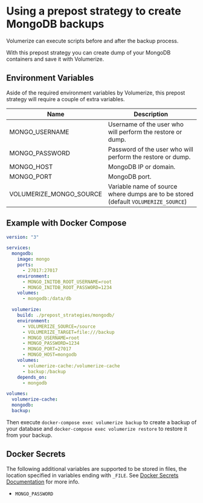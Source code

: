 # Using a prepost strategy to create MongoDB backups

Volumerize can execute scripts before and after the backup process.

With this prepost strategy you can create dump of your MongoDB containers and save it with Volumerize.

## Environment Variables

Aside of the required environment variables by Volumerize, this prepost strategy will require a couple of extra variables.

| Name                    | Description                                                                        |
| ----------------------- | ---------------------------------------------------------------------------------- |
| MONGO_USERNAME          | Username of the user who will perform the restore or dump.                         |
| MONGO_PASSWORD          | Password of the user who will perform the restore or dump.                         |
| MONGO_HOST              | MongoDB IP or domain.                                                              |
| MONGO_PORT              | MongoDB port.                                                                      |
| VOLUMERIZE_MONGO_SOURCE | Variable name of source where dumps are to be stored (default `VOLUMERIZE_SOURCE`) |

## Example with Docker Compose

```YAML
version: "3"

services:
  mongodb:
    image: mongo
    ports:
      - 27017:27017
    environment:
      - MONGO_INITDB_ROOT_USERNAME=root
      - MONGO_INITDB_ROOT_PASSWORD=1234
    volumes:
      - mongodb:/data/db

  volumerize:
    build: ./prepost_strategies/mongodb/
    environment:
      - VOLUMERIZE_SOURCE=/source
      - VOLUMERIZE_TARGET=file:///backup
      - MONGO_USERNAME=root
      - MONGO_PASSWORD=1234
      - MONGO_PORT=27017
      - MONGO_HOST=mongodb
    volumes:
      - volumerize-cache:/volumerize-cache
      - backup:/backup
    depends_on:
      - mongodb

volumes:
  volumerize-cache:
  mongodb:
  backup:
```

Then execute `docker-compose exec volumerize backup` to create a backup of your database and `docker-compose exec volumerize restore` to restore it from your backup.

## Docker Secrets

The following additional variables are supported to be stored in files, the location specified in variables ending with `_FILE`. See [Docker Secrets Documentation](https://docs.docker.com/engine/swarm/secrets/) for more info.

- `MONGO_PASSWORD`